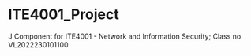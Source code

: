 # ITE4001_Project
 J Component for ITE4001 - Network and Information Security; Class no. VL2022230101100
